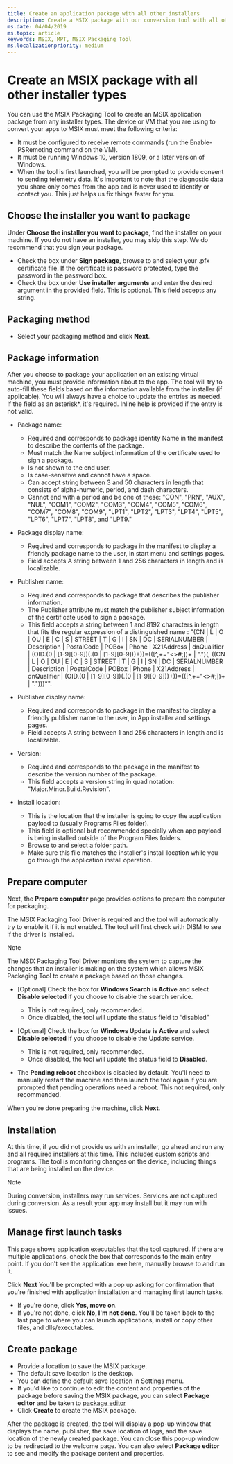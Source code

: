```yaml
---
title: Create an application package with all other installers
description: Create a MSIX package with our conversion tool with all other installers
ms.date: 04/04/2019
ms.topic: article
keywords: MSIX, MPT, MSIX Packaging Tool
ms.localizationpriority: medium
---
```


# Create an MSIX package with all other installer types

You can use the MSIX Packaging Tool to create an MSIX application package from any installer types. The device or VM that you are using to convert your apps to MSIX must meet the following criteria:

- It must be configured to receive remote commands (run the Enable-PSRemoting command on the VM).
- It must be running Windows 10, version 1809, or a later version of Windows.
- When the tool is first launched, you will be prompted to provide consent to sending telemetry data. It's important to note that the diagnostic data you share only comes from the app and is never used to identify or contact you. This just helps us fix things faster for you.

## Choose the installer you want to package

Under **Choose the installer you want to package**, find the installer on your machine. If you do not have an installer, you may skip this step. We do recommend that you sign your package.

- Check the box under **Sign package**, browse to and select your .pfx certificate file. If the certificate is password protected, type the password in the password box.
- Check the box under **Use installer arguments** and enter the desired argument in the provided field. This is optional. This field accepts any string.

## Packaging method

- Select your packaging method and click **Next**.

## Package information

After you choose to package your application on an existing virtual machine, you must provide information about to the app. The tool will try to auto-fill these fields based on the information available from the installer (if applicable). You will always have a choice to update the entries as needed. If the field as an asterisk*, it's required. Inline help is provided if the entry is not valid.

- Package name:
  - Required and corresponds to package identity Name in the manifest to describe the contents of the package.
  - Must match the Name subject information of the certificate used to sign a package.
  - Is not shown to the end user.
  - Is case-sensitive and cannot have a space.
  - Can accept string between 3 and 50 characters in length that consists of alpha-numeric, period, and dash characters.
  - Cannot end with a period and be one of these: "CON", "PRN", "AUX", "NUL", "COM1", "COM2", "COM3", "COM4", "COM5", "COM6", "COM7", "COM8", "COM9", "LPT1", "LPT2", "LPT3", "LPT4", "LPT5", "LPT6", "LPT7", "LPT8", and "LPT9."

- Package display name:
  - Required and corresponds to package in the manifest to display a friendly package name to the user, in start menu and settings pages.
  - Field accepts A string between 1 and 256 characters in length and is localizable.

- Publisher name:
  - Required and corresponds to package that describes the publisher information.
  - The Publisher attribute must match the publisher subject information of the certificate used to sign a package.
  - This field accepts a string between 1 and 8192 characters in length that fits the regular expression of a distinguished name : "(CN | L | O | OU | E | C | S | STREET | T | G | I | SN | DC | SERIALNUMBER | Description | PostalCode | POBox | Phone | X21Address | dnQualifier | (OID.(0 | [1-9][0-9])(.(0 | [1-9][0-9]))+))=(([^,+="<>#;])+ | ".")(, ((CN | L | O | OU | E | C | S | STREET | T | G | I | SN | DC | SERIALNUMBER | Description | PostalCode | POBox | Phone | X21Address | dnQualifier | (OID.(0 | [1-9][0-9])(.(0 | [1-9][0-9]))+))=(([^,+="<>#;])+ | ".")))*".

- Publisher display name:

  - Required and corresponds to package in the manifest to display a friendly publisher name to the user, in App installer and settings pages.
  - Field accepts A string between 1 and 256 characters in length and is localizable.

- Version:

  - Required and corresponds to the package in the manifest to describe the version number of the package.
  - This field accepts a version string in quad notation: "Major.Minor.Build.Revision".

- Install location:

  - This is the location that the installer is going to copy the application payload to (usually Programs Files folder).
  - This field is optional but recommended specially when app payload is being installed outside of the Program Files folders.
  - Browse to and select a folder path.
  - Make sure this file matches the installer's install location while you go through the application install operation.

## Prepare computer

Next, the **Prepare computer** page provides options to prepare the computer for packaging.

The MSIX Packaging Tool Driver is required and the tool will automatically try to enable it if it is not enabled. The tool will first check with DISM to see if the driver is installed.

> [!NOTE]
> The MSIX Packaging Tool Driver monitors the system to capture the changes that an installer is making on the system which allows MSIX Packaging Tool to create a package based on those changes.

- [Optional] Check the box for **Windows Search is Active** and select **Disable selected** if you choose to disable the search service.

  - This is not required, only recommended.
  - Once disabled, the tool will update the status field to “disabled”

- [Optional] Check the box for **Windows Update is Active** and select **Disable selected** if you choose to disable the Update service.

  - This is not required, only recommended.
  - Once disabled, the tool will update the status field to **Disabled**.

- The **Pending reboot** checkbox is disabled by default. You'll need to manually restart the machine and then launch the tool again if you are prompted that pending operations need a reboot. This not required, only recommended.

When you're done preparing the machine, click **Next**.

## Installation

At this time, if you did not provide us with an installer, go ahead and run any and all required installers at this time. This includes custom scripts and programs. The tool is monitoring changes on the device, including things that are being installed on the device.

> [!NOTE]
> During conversion, installers may run services. Services are not captured during conversion. As a result your app may install but it may run with issues.

## Manage first launch tasks

This page shows application executables that the tool captured. If there are multiple applications, check the box that corresponds to the main entry point. If you don't see the application .exe here, manually browse to and run it.

Click **Next** You'll be prompted with a pop up asking for confirmation that you're finished with application installation and managing first launch tasks.

- If you're done, click **Yes, move on**.
- If you're not done, click **No, I'm not done**. You'll be taken back to the last page to where you can launch applications, install or copy other files, and dlls/executables.

## Create package

- Provide a location to save the MSIX package.
- The default save location is the desktop.
- You can define the default save location in Settings menu.
- If you'd like to continue to edit the content and properties of the package before saving the MSIX package, you can select **Package editor** and be taken to [package editor]("https://docs.microsoft.com/en-us/windows/msix/packaging-tool/package-editor")
- Click **Create** to create the MSIX package.

After the package is created, the tool will display a pop-up window that displays the name, publisher, the save location of logs, and the save location of the newly created package. You can close this pop-up window to be redirected to the welcome page. You can also select **Package editor** to see and modify the package content and properties.
